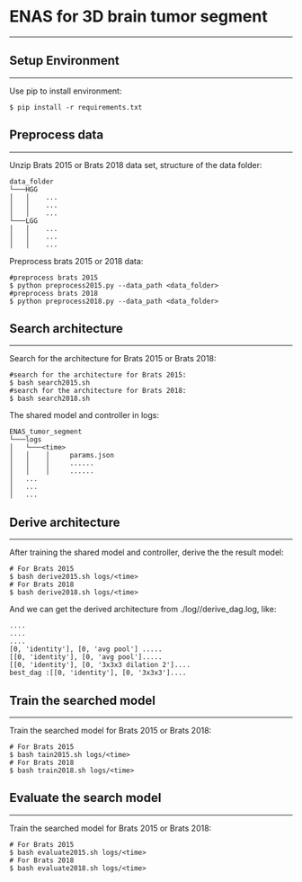 # ENAS for 3D brain tumor segment

----------
## Setup Environment
----------

Use pip to install environment:

    $ pip install -r requirements.txt
## Preprocess data
----------

Unzip Brats 2015 or Brats 2018 data set, structure of the data folder:

    data_folder
    └───HGG
    │   │    ...
    │   │    ...
    │   │    ...
    └───LGG
    │   │    ...
    │   │    ...
    │   │    ...

Preprocess brats 2015 or 2018 data:

    #preprocess brats 2015
    $ python preprocess2015.py --data_path <data_folder>
    #preprocess brats 2018
    $ python preprocess2018.py --data_path <data_folder>


## Search architecture
----------

Search for the architecture for Brats 2015 or Brats 2018:

    #search for the architecture for Brats 2015:
    $ bash search2015.sh
    #search for the architecture for Brats 2018:
    $ bash search2018.sh

The shared model and controller in logs:

    ENAS_tumor_segment
    └───logs
    │   └───<time>
    │   │    │     params.json
    │   │    │     ......
    │   │    │     ......
    │   ...
    │   ...
    │   ...
## Derive architecture
----------

After training the shared model and controller, derive the the result model:

    # For Brats 2015
    $ bash derive2015.sh logs/<time>
    # For Brats 2018
    $ bash derive2018.sh logs/<time>

And we can get the derived architecture from ./log/<time>/derive_dag.log, like:

    ....
    ....
    ....
    [0, 'identity'], [0, 'avg pool'] .....
    [[0, 'identity'], [0, 'avg pool'].....
    [[0, 'identity'], [0, '3x3x3 dilation 2']....
    best_dag :[[0, 'identity'], [0, '3x3x3']....
## Train the searched model
----------

Train the searched model for Brats 2015 or Brats 2018:

    # For Brats 2015
    $ bash tain2015.sh logs/<time>
    # For Brats 2018
    $ bash train2018.sh logs/<time>
## Evaluate the search model
----------

Train the searched model for Brats 2015 or Brats 2018:

    # For Brats 2015
    $ bash evaluate2015.sh logs/<time>
    # For Brats 2018
    $ bash evaluate2018.sh logs/<time>

